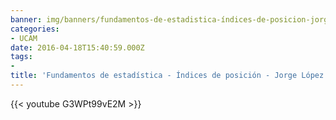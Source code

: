 ```yaml
---
banner: img/banners/fundamentos-de-estadistica-índices-de-posicion-jorge-lopez-puga.jpg
categories:
- UCAM
date: 2016-04-18T15:40:59.000Z
tags:
- 
title: 'Fundamentos de estadística - Índices de posición - Jorge López Puga'
---
```




{{< youtube G3WPt99vE2M >}}
